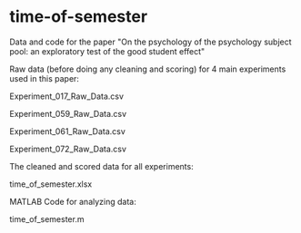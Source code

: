 # time-of-semester
Data and code for the paper "On the psychology of the psychology subject pool: an exploratory test of the good student effect"

Raw data (before doing any cleaning and scoring) for 4 main experiments used in this paper:

Experiment_017_Raw_Data.csv

Experiment_059_Raw_Data.csv

Experiment_061_Raw_Data.csv

Experiment_072_Raw_Data.csv


The cleaned and scored data for all experiments:

time_of_semester.xlsx 


MATLAB Code for analyzing data:

time_of_semester.m
